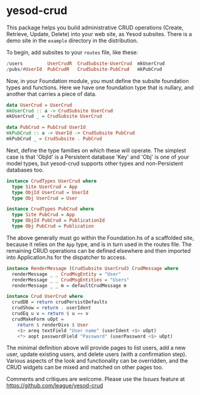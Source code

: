 # yesod-crud

This package helps you build administrative CRUD operations (Create, Retrieve,
Update, Delete) into your web site, as Yesod subsites. There is a demo site in
the `example` directory in the distribution.

To begin, add subsites to your `routes` file, like these:

```haskell
/users         UserCrudR  CrudSubsite-UserCrud  mkUserCrud
/pubs/#UserId  PubCrudR   CrudSubsite-PubCrud   mkPubCrud
```

Now, in your Foundation module, you must define the subsite foundation types
and functions. Here we have one foundation type that is nullary, and another
that carries a piece of data.

```haskell
data UserCrud = UserCrud
mkUserCrud :: a -> CrudSubsite UserCrud
mkUserCrud _ = CrudSubsite UserCrud

data PubCrud = PubCrud UserId
mkPubCrud :: a -> UserId -> CrudSubsite PubCrud
mkPubCrud _ = CrudSubsite . PubCrud
```

Next, define the type families on which these will operate. The simplest case
is that 'ObjId' is a Persistent database 'Key' and 'Obj' is one of your model
types, but yesod-crud supports other types and non-Persistent databases too.

```haskell
instance CrudTypes UserCrud where
  type Site UserCrud = App
  type ObjId UserCrud = UserId
  type Obj UserCrud = User

instance CrudTypes PubCrud where
  type Site PubCrud = App
  type ObjId PubCrud = PublicationId
  type Obj PubCrud = Publication
```

The above generally must go within the Foundation.hs of a scaffolded site,
because it relies on the `App` type, and is in turn used in the routes file.
The remaining CRUD operations can be defined elsewhere and then imported into
Application.hs for the dispatcher to access.

```haskell
instance RenderMessage (CrudSubsite UserCrud) CrudMessage where
  renderMessage _ _ CrudMsgEntity = "User"
  renderMessage _ _ CrudMsgEntities = "Users"
  renderMessage _ _ m = defaultCrudMessage m

instance Crud UserCrud where
  crudDB = return crudPersistDefaults
  crudShow = return . userIdent
  crudEq u v = return $ u == v
  crudMakeForm uOpt =
    return $ renderDivs $ User
    <$> areq textField "User name" (userIdent <$> uOpt)
    <*> aopt passwordField "Password" (userPassword <$> uOpt)
```

The minimal definition above will provide pages to list users, add a new user,
update existing users, and delete users (with a confirmation step). Various
aspects of the look and functionality can be overridden, and the CRUD widgets
can be mixed and matched on other pages too.

Comments and critiques are welcome. Please use the *Issues* feature at
<https://github.com/league/yesod-crud>
